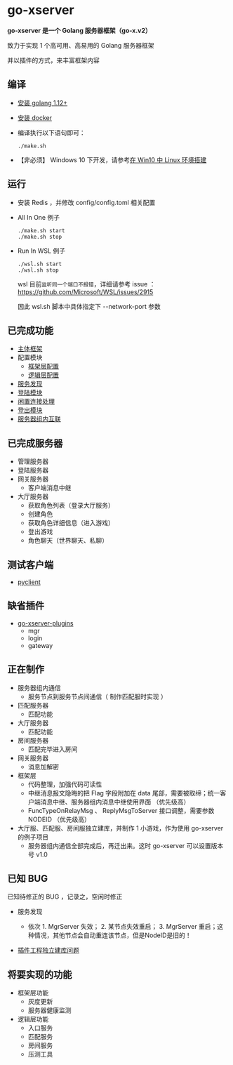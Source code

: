 # go-xserver

**go-xserver 是一个 Golang 服务器框架（go-x.v2）**

致力于实现 1 个高可用、高易用的 Golang 服务器框架

并以插件的方式，来丰富框架内容

## 编译

- [安装 golang 1.12+](https://golang.google.cn/dl/)
- [安装 docker](https://docs.docker.com/install/linux/docker-ce/centos/)
- 编译执行以下语句即可：

  ```shell
  ./make.sh
  ```

- 【非必须】 Windows 10 下开发，请参考[在 Win10 中 Linux 环境搭建](doc/WIKI-在Win10中Linux环境搭建.md)


## 运行

- 安装 Redis ，并修改 config/config.toml 相关配置

- All In One 例子
  ```shell
  ./make.sh start
  ./make.sh stop
  ```

- Run In WSL 例子
  ```shell
  ./wsl.sh start
  ./wsl.sh stop
  ```

   wsl 目前`监听同一个端口不报错`，详细请参考 issue ： https://github.com/Microsoft/WSL/issues/2915

   因此 wsl.sh 脚本中具体指定下 --network-port 参数



## 已完成功能

- [主体框架](doc/规范-代码框架.md)
- 配置模块
  - [框架层配置](doc/规范-配置文件_框架层.md)
  - [逻辑层配置](doc/规范-配置文件_逻辑层.md)
- [服务发现](doc/框架层功能-服务发现.md)
- [登陆模块](doc/框架层功能-登陆模块.md)
- [闲置连接处理](doc/框架层功能-闲置连接处理.md)
- [登出模块](doc/框架层功能-登出模块.md)
- [服务器组内互联](doc/规范-服务器架构.md)

## 已完成服务器

- 管理服务器
- 登陆服务器
- 网关服务器
  - 客户端消息中继
- 大厅服务器
  - 获取角色列表（登录大厅服务）
  - 创建角色
  - 获取角色详细信息（进入游戏）
  - 登出游戏
  - 角色聊天（世界聊天、私聊）

## 测试客户端

- [pyclient](https://github.com/fananchong/go-xclient/tree/master/pyclient)


## 缺省插件

- [go-xserver-plugins](https://github.com/fananchong/go-xserver-plugins)
  - mgr
  - login
  - gateway


## 正在制作

- 服务器组内通信
  - 服务节点到服务节点间通信（ 制作匹配服时实现 ）
- 匹配服务器
  - 匹配功能
- 大厅服务器
  - 匹配功能
- 房间服务器
  - 匹配完毕进入房间
- 网关服务器
  - 消息加解密
- 框架层
  - 代码整理，加强代码可读性
  - 中继消息报文隐晦的把 Flag 字段附加在 data 尾部，需要被取缔；统一客户端消息中继、服务器组内消息中继使用界面 （优先级高）
  - FuncTypeOnRelayMsg 、 ReplyMsgToServer 接口调整，需要参数 NODEID （优先级高）
- 大厅服、匹配服、房间服独立建库，并制作 1 小游戏，作为使用 go-xserver 的例子项目
  - 服务器组内通信全部完成后，再迁出来。这时 go-xserver 可以设置版本号 v1.0


## 已知 BUG

已知待修正的 BUG ，记录之，空闲时修正

- 服务发现
  - 依次 1. MgrServer 失效； 2. 某节点失效重启； 3. MgrServer 重启；这种情况，其他节点会自动重连该节点，但是NodeID是旧的！

- [插件工程独立建库问题](doc/ISSUE-插件工程独立建库问题.md)

## 将要实现的功能

- 框架层功能
    - 灰度更新
    - 服务器健康监测
- 逻辑层功能
    - 入口服务
    - 匹配服务
    - 房间服务
    - 压测工具
